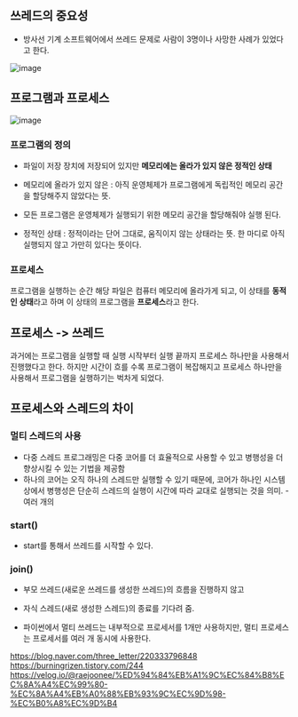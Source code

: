 ## 쓰레드의 중요성 

- 방사선 기계 소프트웨어에서 쓰레드 문제로 사람이 3명이나 사망한 사례가 있었다고 한다.


![image](https://user-images.githubusercontent.com/15938354/126798981-ae162045-77e7-46f6-bae6-3d3f4ef43796.png)

## 프로그램과 프로세스
![image](https://user-images.githubusercontent.com/15938354/126802768-59ea4a6b-68eb-4212-a546-2757ba2077d2.png)

### 프로그램의 정의
- 파일이 저장 장치에 저장되어 있지만 **메모리에는 올라가 있지 않은 정적인 상태**

- 메모리에 올라가 있지 않은 : 아직 운영체제가 프로그램에게 독립적인 메모리 공간을 할당해주지 않았다는 뜻. 

- 모든 프로그램은 운영체제가 실행되기 위한 메모리 공간을 할당해줘야 실행 된다. 

- 정적인 상태 : 정적이라는 단어 그대로, 움직이지 않는 상태라는 뜻. 한 마디로 아직 실행되지 않고 가만히 있다는 뜻이다. 

### 프로세스
프로그램을 실행하는 순간 해당 파일은 컴퓨터 메모리에 올라가게 되고, 이 상태를 **동적인 상태**라고 하며 이 상태의 프로그램을 **프로세스**라고 한다. 

## 프로세스 -> 쓰레드 
과거에는 프로그램을 실행할 때 실행 시작부터 실행 끝까지 프로세스 하나만을 사용해서 진행했다고 한다. 하지만 시간이 흐를 수록 프로그램이 복잡해지고 프로세스 하나만을 사용해서 프로그램을 실행하기는 벅차게 되었다.


## 프로세스와 스레드의 차이 


### 멀티 스레드의 사용
- 다중 스레드 프로그래밍은 다중 코어를 더 효율적으로 사용할 수 있고 병행성을 더 향상시킬 수 있는 기법을 제공함 
- 하나의 코어는 오직 하나의 스레드만 실행할 수 있기 때문에, 코어가 하나인 시스템 상에서 병행성은 단순히 스레드의 실행이 시간에 따라 교대로 실행되는 것을 의미. - 여러 개의 

### start()
- start를 통해서 쓰레드를 시작할 수 있다.


### join()
- 부모 쓰레드(새로운 쓰레드를 생성한 쓰레드)의 흐름을 진행하지 않고
- 자식 스레드(새로 생성한 스레드)의 종료를 기다려 줌. 

 
- 파이썬에서 멀티 쓰레드는 내부적으로 프로세서를 1개만 사용하지만, 멀티 프로세스는 프로세서를 여러 개 동시에 사용한다.


https://blog.naver.com/three_letter/220333796848
https://burningrizen.tistory.com/244
https://velog.io/@raejoonee/%ED%94%84%EB%A1%9C%EC%84%B8%EC%8A%A4%EC%99%80-%EC%8A%A4%EB%A0%88%EB%93%9C%EC%9D%98-%EC%B0%A8%EC%9D%B4
